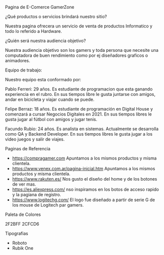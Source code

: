 Pagina de E-Comerce GamerZone

¿Qué productos o servicios brindará nuestro sitio?

Nuestra pagina ofrecera un servicio de venta de productos Informatico y todo lo referido a Hardware.

¿Quién será nuestra audiencia objetivo?

Nuestra audiencia objetivo son los gamers y toda persona que necesite una computadora de buen rendimiento como por ej diseñadores graficos o animadores.

Equipo de trabajo: 

Nuestro equipo esta conformado por:

Pablo Ferreri: 29 años. Es estudiante de programacion que esta ganando experiencia en el rubro. En sus tiempos libre le gusta juntarse con amigos, andar en bicicleta y viajar cuando se puede.

Felipe Berraz: 18 años. Es estudiante de programación en Digital House y comenzará a cursar Negocios Digitales en 2021. En sus tiempos libres le gusta jugar al fútbol con amigos y jugar tenis.

Facundo Rubio: 24 años. Es analista en sistemas. Actualmente se desarrolla como QA y Backend Developer. En sus tiempos libres le gusta jugar a los video juegos y salir de viajes.

Paginas de Referencia 
- https://compragamer.com Apuntamos a los mismos productos y misma clientela.
- https://www.venex.com.ar/pagina-inicial.htm Apuntamos a los mismos productos y misma clientela.
- https://www.rakuten.es/ Nos gusto el diseño del home y de los botones de ver mas.
- https://es.aliexpress.com/ nso inspiramos en los botos de acceso rapido y la pagiana de registro.
- https://www.logitechg.com/ El logo fue diseñado a partir de serie G de los mouse de Logitech par gamers.

Paleta de Colores 

2F2BFF
2CFCD6


Tipografias

- Roboto
- Rubik One
